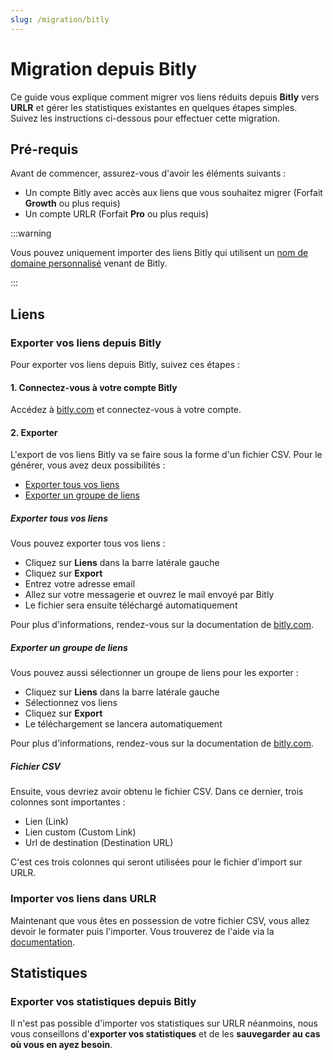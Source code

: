 ```yaml
---
slug: /migration/bitly
---
```


# Migration depuis Bitly

Ce guide vous explique comment migrer vos liens réduits depuis **Bitly** vers **URLR** et gérer les statistiques existantes en quelques étapes simples. Suivez les instructions ci-dessous pour effectuer cette migration.



## Pré-requis

Avant de commencer, assurez-vous d'avoir les éléments suivants :

- Un compte Bitly avec accès aux liens que vous souhaitez migrer (Forfait **Growth** ou plus requis)
- Un compte URLR (Forfait **Pro** ou plus requis)

:::warning

Vous pouvez uniquement importer des liens Bitly qui utilisent un [nom de domaine personnalisé](https://support.rebrandly.com/hc/en-us/articles/224917167-What-is-a-Custom-Branded-Domain-Name) venant de Bitly.

:::

## Liens

### Exporter vos liens depuis Bitly

Pour exporter vos liens depuis Bitly, suivez ces étapes : 

#### 1. Connectez-vous à votre compte Bitly

Accédez à [bitly.com](https://bitly.com) et connectez-vous à votre compte.

#### 2. Exporter

L'export de vos liens Bitly va se faire sous la forme d'un fichier CSV. Pour le générer, vous avez deux possibilités :

- [Exporter tous vos liens](#exporter-tous-vos-liens)
- [Exporter un groupe de liens](#exporter-un-groupe-de-liens)

##### Exporter tous vos liens

Vous pouvez exporter tous vos liens : 

- Cliquez sur **Liens** dans la barre latérale gauche
- Cliquez sur **Export**
- Entrez votre adresse email
- Allez sur votre messagerie et ouvrez le mail envoyé par Bitly
- Le fichier sera ensuite téléchargé automatiquement

Pour plus d'informations, rendez-vous sur la documentation de [bitly.com](https://support.bitly.com/hc/en-us/articles/230631767-How-do-I-export-link-data-for-a-select-group-of-links).

##### Exporter un groupe de liens

Vous pouvez aussi sélectionner un groupe de liens pour les exporter : 

- Cliquez sur **Liens** dans la barre latérale gauche
- Sélectionnez vos liens
- Cliquez sur **Export**
- Le téléchargement se lancera automatiquement

Pour plus d'informations, rendez-vous sur la documentation de [bitly.com](https://support.bitly.com/hc/en-us/articles/230631767-How-do-I-export-link-data-for-a-select-group-of-links).

##### Fichier CSV

Ensuite, vous devriez avoir obtenu le fichier CSV. Dans ce dernier, trois colonnes sont importantes :

- Lien (Link)
- Lien custom (Custom Link)
- Url de destination (Destination URL)

C'est ces trois colonnes qui seront utilisées pour le fichier d'import sur URLR.

### Importer vos liens dans URLR

Maintenant que vous êtes en possession de votre fichier CSV, vous allez devoir le formater puis l'importer. Vous trouverez de l'aide via la [documentation](imports/links.md).

## Statistiques

### Exporter vos statistiques depuis Bitly

Il n'est pas possible d'importer vos statistiques sur URLR néanmoins, nous vous conseillons d'**exporter vos statistiques** et de les **sauvegarder au cas où vous en ayez besoin**.